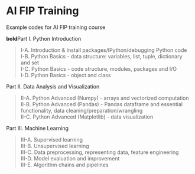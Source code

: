 # AI FIP Training
Example codes for AI FIP training course

**bold**Part I. Python Introduction  
> I-A. Introduction & Install packages/IPython/debugging Python code  
> I-B. Python Basics - data structure: variables, list, tuple, dictionary and set  
> I-C. Python Basics - code structure, modules, packages and I/O  
> I-D. Python Basics - object and class  

Part II. Data Analysis and Visualization  
> II-A. Python Advanced (Numpy) - arrays and vectorized computation  
> II-B. Python Advanced (Pandas) - Pandas dataframe and essential functionality, data cleaning/preparation/wrangling  
> II-C. Python Advanced (Matplotlib) - data visualization  

Part III. Machine Learning  
> III-A. Supervised learning  
> III-B. Unsupervised learning  
> III-C. Data preprocessing, representing data, feature engineering  
> III-D. Model evaluation and improvement  
> III-E. Algorithm chains and pipelines  
